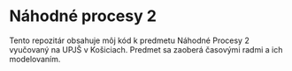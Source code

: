 # Náhodné procesy 2

Tento repozitár obsahuje môj kód k predmetu Náhodné Procesy 2 vyučovaný na UPJŠ v Košiciach. Predmet sa zaoberá časovými radmi a ich modelovaním. 
